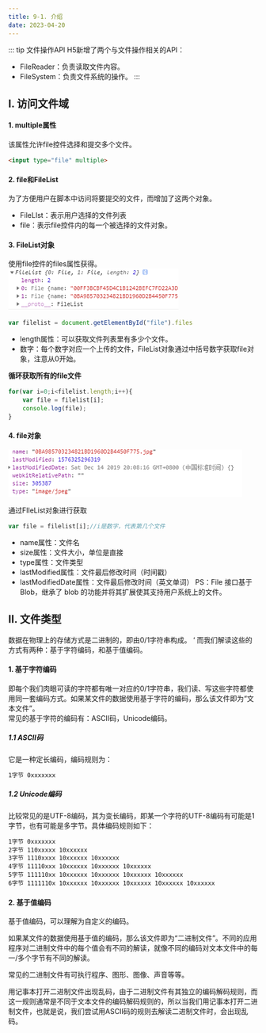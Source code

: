 ```yaml
---
title: 9-1. 介绍
date: 2023-04-20
---
```

::: tip 文件操作API
H5新增了两个与文件操作相关的API：
- FileReader：负责读取文件内容。
- FileSystem：负责文件系统的操作。
:::

## Ⅰ. 访问文件域
#### 1. multiple属性
该属性允许file控件选择和提交多个文件。
```html
<input type="file" multiple>
```
#### 2. file和FileList
为了方便用户在脚本中访问将要提交的文件，而增加了这两个对象。
- FileLIst：表示用户选择的文件列表
- file：表示file控件内的每一个被选择的文件对象。

#### 3. FileList对象
使用file控件的files属性获得。
![9-1-1](/img/basic/html/9-1-1.png)
```js
var filelist = document.getElementById("file").files
```
- length属性：可以获取文件列表里有多少个文件。
- 数字：每个数字对应一个上传的文件，FileList对象通过中括号数字获取file对象，注意从0开始。

**循环获取所有的file文件**
```js
for(var i=0;i<filelist.length;i++){
    var file = filelist[i];
    console.log(file);
}
```
#### 4. file对象
![9-1-2](/img/basic/html/9-1-2.png)

通过FIleList对象进行获取
```js
var file = filelist[i];//i是数字，代表第几个文件
```
- name属性：文件名
- size属性：文件大小，单位是直接
- type属性：文件类型
- lastModified属性：文件最后修改时间（时间戳）
- lastModifiedDate属性：文件最后修改时间（英文单词）
PS：File 接口基于Blob，继承了 blob 的功能并将其扩展使其支持用户系统上的文件。
## Ⅱ. 文件类型
数据在物理上的存储方式是二进制的，即由0/1字符串构成。  ‘
而我们解读这些的方式有两种：基于字符编码，和基于值编码。

#### 1. 基于字符编码
即每个我们肉眼可读的字符都有唯一对应的0/1字符串，我们读、写这些字符都使用同一套编码方式。如果某文件的数据使用基于字符的编码，那么该文件即为“文本文件”。  
常见的基于字符的编码有：ASCII码，Unicode编码。
##### 1.1 ASCII码
它是一种定长编码，编码规则为：
```txt
1字节 0xxxxxxx
```
##### 1.2 Unicode编码
比较常见的是UTF-8编码，其为变长编码，即某一个字符的UTF-8编码有可能是1字节，也有可能是多字节。具体编码规则如下：
```txt
1字节 0xxxxxxx 
2字节 110xxxxx 10xxxxxx 
3字节 1110xxxx 10xxxxxx 10xxxxxx 
4字节 11110xxx 10xxxxxx 10xxxxxx 10xxxxxx 
5字节 111110xx 10xxxxxx 10xxxxxx 10xxxxxx 10xxxxxx 
6字节 1111110x 10xxxxxx 10xxxxxx 10xxxxxx 10xxxxxx 10xxxxxx 
```
#### 2. 基于值编码
基于值编码，可以理解为自定义的编码。

如果某文件的数据使用基于值的编码，那么该文件即为“二进制文件”。不同的应用程序对二进制文件中的每个值会有不同的解读，就像不同的编码对文本文件中的每一/多个字节有不同的解读。

常见的二进制文件有可执行程序、图形、图像、声音等等。

用记事本打开二进制文件出现乱码，由于二进制文件有其独立的编码解码规则，而这一规则通常是不同于文本文件的编码解码规则的，所以当我们用记事本打开二进制文件，也就是说，我们尝试用ASCII码的规则去解读二进制文件时，会出现乱码。